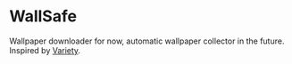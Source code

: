 # WallSafe
Wallpaper downloader for now, automatic wallpaper collector in the future. Inspired by [Variety](http://peterlevi.com/variety/).
